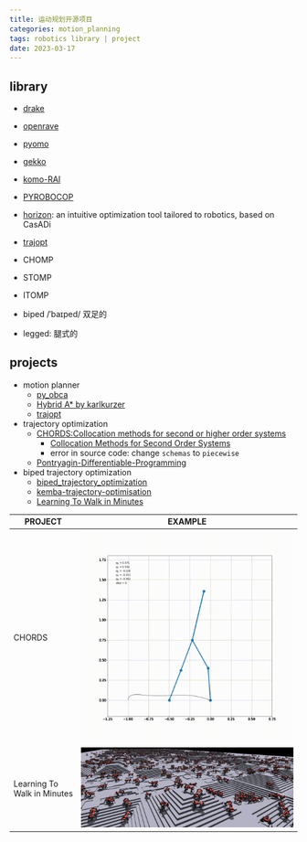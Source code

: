 ```yaml
---
title: 运动规划开源项目
categories: motion_planning
tags: robotics library | project
date: 2023-03-17
---
```


## library

- [drake](https://drake.mit.edu/)
- [openrave]()
- [pyomo]()
- [gekko]()
- [komo-RAI](https://github.com/MarcToussaint/rai)
- [PYROBOCOP](https://github.com/merlresearch/PyRoboCOP)
- [horizon](https://github.com/ADVRHumanoids/horizon): an intuitive optimization tool tailored to robotics, based on CasADi

- [trajopt]()
- CHOMP
- STOMP
- ITOMP


- biped /ˈbaɪped/  双足的
- legged:  腿式的
## projects

- motion planner
    - [py_obca](https://github.com/maozaizhou/py_obca)
    - [Hybrid A* by karlkurzer](https://github.com/karlkurzer/path_planner)
    - [trajopt](https://rll.berkeley.edu/trajopt/doc/sphinx_build/html/)
- trajectory optimization
    - [CHORDS:Collocation methods for second or higher order systems](https://github.com/AunSiro/optibot)
        - [Collocation Methods for Second Order Systems]()
        - error in source code: change `schemas` to `piecewise`
    - [Pontryagin-Differentiable-Programming](https://github.com/wanxinjin/Pontryagin-Differentiable-Programming)
- biped trajectory optimization
    - [biped_trajectory_optimization](https://github.com/IvLabs/biped_trajectory_optimization)
    - [kemba-trajectory-optimisation](https://github.com/chrismailer/kemba-trajectory-optimisation)
    - [Learning To Walk in Minutes](https://leggedrobotics.github.io/legged_gym/)

| PROJECT                     | EXAMPLE                                              |
| --------------------------- | ---------------------------------------------------- |
| CHORDS                      | ![biped_animation](imgs/project/biped_animation.gif) |
| Learning To Walk in Minutes | ![legged_robots](imgs/project/legged_robots.jpg)     |

